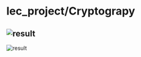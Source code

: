 # lec_project/Cryptograpy

![result](https://user-images.githubusercontent.com/32154881/159624618-6d5ec741-7c04-43c1-a307-6be711dd2bfa.png)
------------------------------------------------------------------------------------------------------------------
![result](https://user-images.githubusercontent.com/32154881/159623978-86139421-4f78-4d47-85f8-5602e9e8fd95.png)
